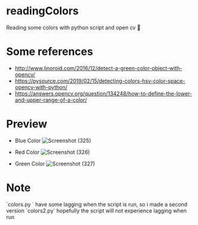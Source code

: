 # readingColors
Reading some colors with python script and open cv 🎨

# Some references
- http://www.linoroid.com/2016/12/detect-a-green-color-object-with-opencv/
- https://pysource.com/2019/02/15/detecting-colors-hsv-color-space-opencv-with-python/
- https://answers.opencv.org/question/134248/how-to-define-the-lower-and-upper-range-of-a-color/

# Preview

- Blue Color
![Screenshot (325)](https://user-images.githubusercontent.com/99522867/157425295-9f693c21-78c4-4798-91c8-a64e4b590655.png)

- Red Color
![Screenshot (326)](https://user-images.githubusercontent.com/99522867/157425498-c3b16fb3-ff86-42dc-9f19-d1df51138604.png)

- Green Color
![Screenshot (327)](https://user-images.githubusercontent.com/99522867/157425577-f9298478-6636-419a-bb27-b20a0ffa5408.png)

# Note

<p>`colors.py ` have some lagging when the script is run, so i made a second version `colors2.py` hopefully the script will not experience lagging when run</p>
